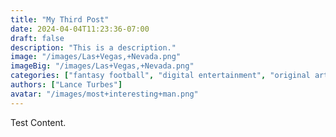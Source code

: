 ```yaml
---
title: "My Third Post"
date: 2024-04-04T11:23:36-07:00
draft: false
description: "This is a description."
image: "/images/Las+Vegas,+Nevada.png"
imageBig: "/images/Las+Vegas,+Nevada.png"
categories: ["fantasy football", "digital entertainment", "original art"]
authors: ["Lance Turbes"]
avatar: "/images/most+interesting+man.png"
---
```


Test Content.
